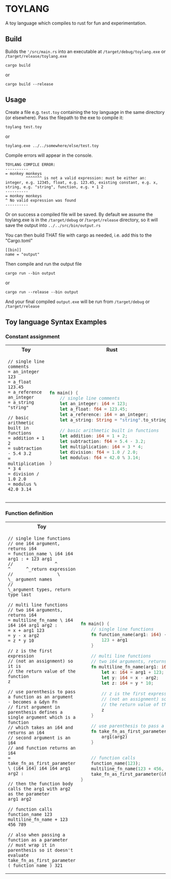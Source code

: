 # TOYLANG

A toy language which compiles to rust for fun and experimentation.

## Build

Builds the `'/src/main.rs` into an executable at `/target/debug/toylang.exe` or `/target/release/toylang.exe`

```
cargo build
```

or

```
cargo build --release
```

## Usage

Create a file e.g. `test.toy` containing the toy language in the same directory (or elsewhere). Pass the filepath to the exe to compile it:

```
toylang test.toy
```

or

```
toylang.exe ../../somewhere/else/test.toy
```

Compile errors will appear in the console.

```
TOYLANG COMPILE ERROR:
----------
= monkey monkeys
         ^^^^^^^ is not a valid expression: must be either an: integer, e.g. 12345, float, e.g. 123.45, existing constant, e.g. x, string, e.g. "string", function, e.g. + 1 2
----------
= monkey monkeys
^ No valid expression was found
----------
```

Or on success a compiled file will be saved.
By default we assume the toylang.exe is in the `/target/debug` or /`target/release` directory, so it will save the output into `../../src/bin/output.rs`

You can then build THAT file with cargo as needed, i.e. add this to the "Cargo.toml"

```
[[bin]]
name = "output"
```

Then compile and run the output file

```
cargo run --bin output
```

or

```
cargo run --release --bin output
```

And your final compiled `output.exe` will be run from `/target/debug` or `/target/release`

## Toy language Syntax Examples

### Constant assignment

<table><tr><th>Toy</th><th>Rust</th></tr><tr><td>

```
// single line comments
= an_integer 123
= a_float 123.45
= a_reference an_integer
= a_string "string"

// basic arithmetic built in functions
= addition + 1 2
= subtraction - 5.4 3.2
= multiplication * 3 4
= division / 1.0 2.0
= modulus % 42.0 3.14


```

</td><td>

```rust
fn main() {
    // single line comments
    let an_integer: i64 = 123;
    let a_float: f64 = 123.45;
    let a_reference: i64 = an_integer;
    let a_string: String = "string".to_string();

    // basic arithmetic built in functions
    let addition: i64 = 1 + 2;
    let subtraction: f64 = 5.4 - 3.2;
    let multiplication: i64 = 3 * 4;
    let division: f64 = 1.0 / 2.0;
    let modulus: f64 = 42.0 % 3.14;
}
```

</td></tr></table>

### Function definition

<table><tr><th>Toy</th><th>Rust</th></tr><tr><td>

```
// single line functions
// one i64 argument, returns i64
= function_name \ i64 i64 arg1 : + 123 arg1
//                ^       ^      ^_return expression
//                 \       \_ argument names
//                  \_argument types, return type last

// multi line functions
// two i64 arguments, returns i64
= multiline_fn_name \ i64 i64 i64 arg1 arg2 :
= x + arg1 123
= y - x arg2
= z * y 10

// z is the first expression
// (not an assignment) so it is
// the return value of the function
z

// use parenthesis to pass a function as an argument - becomes a &dyn Fn
// first argument in parenthesis defines a single argument which is a function
// which takes an i64 and returns an i64
// second argument is an i64
// and function returns an i64
= take_fn_as_first_parameter \ (i64 i64) i64 i64 arg1 arg2 :

// then the function body calls the arg1 with arg2 as the parameter
arg1 arg2

// function calls
function_name 123
multiline_fn_name + 123 456 789

// also when passing a function as a parameter
// must wrap it in parenthesis so it doesn't evaluate
take_fn_as_first_parameter ( function_name ) 321
```

</td><td>

```rust
fn main() {
    // single line functions
    fn function_name(arg1: i64) -> i64 {
        123 + arg1
    }

    // multi line functions
    // two i64 arguments, returns i64
    fn multiline_fn_name(arg1: i64, arg2: i64) -> i64 {
        let x: i64 = arg1 + 123;
        let y: i64 = x - arg2;
        let z: i64 = y * 10;

        // z is the first expression
        // (not an assignment) so it is
        // the return value of the function
        z
    }

    // use parenthesis to pass a function as an argument - becomes a &dyn Fn
    fn take_fn_as_first_parameter(arg1: &dyn Fn(i64) -> i64, arg2: i64) -> i64 {
        arg1(arg2)
    }


    // function calls
    function_name(123);
    multiline_fn_name(123 + 456, 789);
    take_fn_as_first_parameter(&function_name, 321);
}
```

</td></tr></table>
